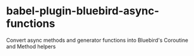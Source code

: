 # babel-plugin-bluebird-async-functions
Convert async methods and generator functions into Bluebird's Coroutine and Method helpers
